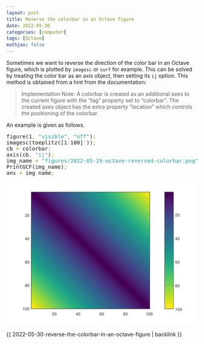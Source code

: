 ```yaml
---
layout: post
title: Reverse the colorbar in an Octave figure
date: 2022-05-30
categories: [computer]
tags: [Octave]
mathjax: false
---
```


Sometimes we want to reverse the direction of the color bar in an Octave figure, which is plotted by `imagesc` or `surf` for example. This can be solved by treating the color bar as an axis object, then setting its `ij` option. This method is obtained from a hint from the documentation:

> Implementation Note: A colorbar is created as an additional axes to the current figure with the &ldquo;tag&rdquo; property set to &ldquo;colorbar&rdquo;. The created axes object has the extra property &ldquo;location&rdquo; which controls the positioning of the colorbar.

An example is given as follows.

<pre class="src src-octave">figure(1<span style="color: #859900;">,</span> <span style="color: #2aa198;">"visible"</span><span style="color: #859900;">,</span> <span style="color: #2aa198;">"off"</span>)<span style="color: #859900;">;</span>
imagesc(toeplitz([1<span style="color: #859900;">:</span>100]<span style="color: #859900;">'</span>))<span style="color: #859900;">;</span>
cb <span style="color: #859900;">=</span> colorbar<span style="color: #859900;">;</span>
axis(cb<span style="color: #859900;">,</span> <span style="color: #2aa198;">"ij"</span>)<span style="color: #859900;">;</span>
img_name <span style="color: #859900;">=</span> <span style="color: #2aa198;">"figures/2022-05-29-octave-reversed-colorbar.png"</span><span style="color: #859900;">;</span>
PrintGCF(img_name)<span style="color: #859900;">;</span>
ans <span style="color: #859900;">=</span> img_name<span style="color: #859900;">;</span>
</pre>

<p align="center"><img src="/figures/2022-05-29-octave-reversed-colorbar.png" alt="" /></p>

{{ 2022-05-30-reverse-the-colorbar-in-an-octave-figure | backlink }}
